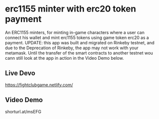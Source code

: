 # erc1155 minter with erc20 token payment

An ERC1155 minters, for minting in-game characters where a user can connect his wallet and mint erc1155 tokens using game token erc20 as a payment.
UPDATE: this app was built and migrated on Rinkeby testnet, and due to the Deprecation of Rinkeby, the app may not work with your metamask. Until the transfer of the smart contracts to another testnet wou cann still look at the app in action in the Video Demo below.

## Live Devo
https://fightclubgame.netlify.com/

## Video Demo

shorturl.at/msEFG

